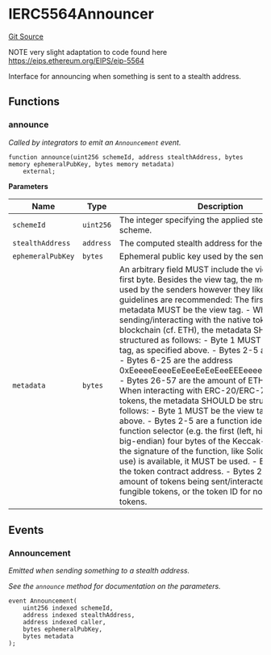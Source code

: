 # IERC5564Announcer
[Git Source](https://github.com/kassandraoftroy/erc5564-contracts/blob/56b59da890edba5d11a512ce0520cf06843bc3a8/src/interfaces/IERC5564Announcer.sol)

NOTE very slight adaptation to code found here https://eips.ethereum.org/EIPS/eip-5564

Interface for announcing when something is sent to a stealth address.


## Functions
### announce

*Called by integrators to emit an `Announcement` event.*


```solidity
function announce(uint256 schemeId, address stealthAddress, bytes memory ephemeralPubKey, bytes memory metadata)
    external;
```
**Parameters**

|Name|Type|Description|
|----|----|-----------|
|`schemeId`|`uint256`|The integer specifying the applied stealth address scheme.|
|`stealthAddress`|`address`|The computed stealth address for the recipient.|
|`ephemeralPubKey`|`bytes`|Ephemeral public key used by the sender.|
|`metadata`|`bytes`|An arbitrary field MUST include the view tag in the first byte. Besides the view tag, the metadata can be used by the senders however they like, but the below guidelines are recommended: The first byte of the metadata MUST be the view tag. - When sending/interacting with the native token of the blockchain (cf. ETH), the metadata SHOULD be structured as follows: - Byte 1 MUST be the view tag, as specified above. - Bytes 2-5 are `0xeeeeeeee` - Bytes 6-25 are the address 0xEeeeeEeeeEeEeeEeEeEeeEEEeeeeEeeeeeeeEEeE. - Bytes 26-57 are the amount of ETH being sent. - When interacting with ERC-20/ERC-721/etc. tokens, the metadata SHOULD be structured as follows: - Byte 1 MUST be the view tag, as specified above. - Bytes 2-5 are a function identifier. When a function selector (e.g. the first (left, high-order in big-endian) four bytes of the Keccak-256 hash of the signature of the function, like Solidity and Vyper use) is available, it MUST be used. - Bytes 6-25 are the token contract address. - Bytes 26-57 are the amount of tokens being sent/interacted with for fungible tokens, or the token ID for non-fungible tokens.|


## Events
### Announcement
*Emitted when sending something to a stealth address.*

*See the `announce` method for documentation on the parameters.*


```solidity
event Announcement(
    uint256 indexed schemeId,
    address indexed stealthAddress,
    address indexed caller,
    bytes ephemeralPubKey,
    bytes metadata
);
```

